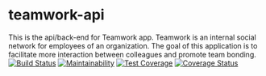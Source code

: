 # teamwork-api
This is the api/back-end for Teamwork app. Teamwork is an internal social network for employees of an organization. The goal of this application is to facilitate more interaction between colleagues and promote team bonding.
[![Build Status](https://travis-ci.com/PrincewillIroka/teamwork-api.svg?token=EB1YHXTBA32pYAHWvvCW&branch=develop)](https://travis-ci.com/PrincewillIroka/teamwork-api)
[![Maintainability](https://api.codeclimate.com/v1/badges/a99a88d28ad37a79dbf6/maintainability)](https://codeclimate.com/github/codeclimate/codeclimate/maintainability)
[![Test Coverage](https://api.codeclimate.com/v1/badges/a99a88d28ad37a79dbf6/test_coverage)](https://codeclimate.com/github/codeclimate/codeclimate/test_coverage)
[![Coverage Status](https://coveralls.io/repos/github/PrincewillIroka/teamwork-api/badge.svg?t=SEKuDp)](https://coveralls.io/github/PrincewillIroka/teamwork-api)

